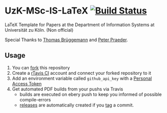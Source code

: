 UzK-MSc-IS-LaTeX [![Build Status](https://travis-ci.org/pdiegmann/uzk-msc-is-latex.svg?branch=master)](https://travis-ci.org/pdiegmann/uzk-msc-is-latex)
=========

LaTeX Template for Papers at the Department of Information Systems at Universität zu Köln. (Non official)

Special Thanks to [Thomas Brüggemann](https://github.com/tomaszbrue) and [Peter Praeder](https://github.com/ppraeder).


## Usage

1. You can [fork](https://github.com/pdiegmann/uzk-msc-is-latex/fork) this repository
2. Create a [rTavis CI](https://travis-ci.org/) account and connect your forked repository to it
3. Add an environment variable called ```github_api_key``` with a [Personal Access Token](https://github.com/settings/tokens)
4. Get automated PDF builds from your pushs via Travis
    * builds are executed on ebery push to keep you informed of possible compile-errors
    * [releases](https://github.com/pdiegmann/uzk-msc-is-latex/releases) are automatically created if you [tag](https://github.com/pdiegmann/uzk-msc-is-latex/tags) a commit.
